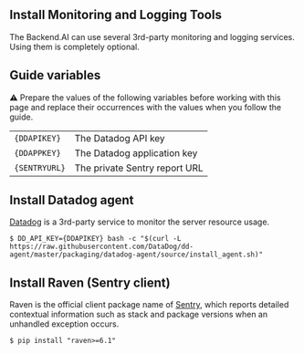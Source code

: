 
Install Monitoring and Logging Tools
------------------------------------

The Backend.AI can use several 3rd-party monitoring and logging services.
Using them is completely optional.

## Guide variables

⚠️ Prepare the values of the following variables before working with this page and replace their occurrences with the values when you follow the guide.

<table>
<tr><td><code>{DDAPIKEY}</code></td><td>The Datadog API key</td></tr>
<tr><td><code>{DDAPPKEY}</code></td><td>The Datadog application key</td></tr>
<tr><td><code>{SENTRYURL}</code></td><td>The private Sentry report URL</td></tr>
</table>

## Install Datadog agent

[Datadog](https://www.datadoghq.com) is a 3rd-party service to monitor the server resource usage.

```console
$ DD_API_KEY={DDAPIKEY} bash -c "$(curl -L https://raw.githubusercontent.com/DataDog/dd-agent/master/packaging/datadog-agent/source/install_agent.sh)"
```

## Install Raven (Sentry client)

Raven is the official client package name of [Sentry](https://sentry.io), which reports detailed contextual information such as stack and package versions when an unhandled exception occurs.

```console
$ pip install "raven>=6.1"
```